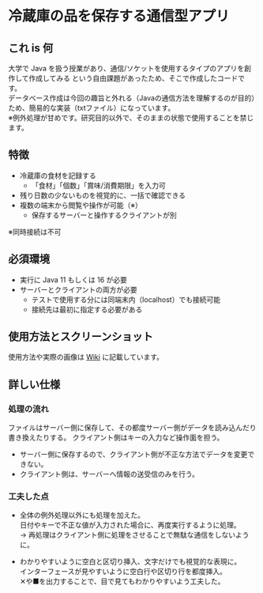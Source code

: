# 冷蔵庫の品を保存する通信型アプリ

## これ is 何

大学で Java を扱う授業があり、通信/ソケットを使用するタイプのアプリを創作して作成してみる という自由課題があったため、そこで作成したコードです。  
データベース作成は今回の趣旨と外れる（Javaの通信方法を理解するのが目的）ため、簡易的な実装（txtファイル）になっています。  
※例外処理が甘めです。研究目的以外で、そのままの状態で使用することを禁じます。

## 特徴

- 冷蔵庫の食材を記録する
    - 「食材」「個数」「賞味/消費期限」を入力可
- 残り日数の少ないものを視覚的に、一括で確認できる
- 複数の端末から閲覧や操作が可能（※）
    - 保存するサーバーと操作するクライアントが別

※同時接続は不可

## 必須環境

- 実行に Java 11 もしくは 16 が必要
- サーバーとクライアントの両方が必要
    - テストで使用する分には同端末内（localhost）でも接続可能
    - 接続先は最初に指定する必要がある

## 使用方法とスクリーンショット

使用方法や実際の画像は [Wiki](https://github.com/Tsut-ps/fridge-net-java) に記載しています。

## 詳しい仕様

### 処理の流れ

ファイルはサーバー側に保存して、その都度サーバー側がデータを読み込んだり書き換えたりする。
クライアント側はキーの入力など操作面を担う。

- サーバー側に保存するので、クライアント側が不正な方法でデータを変更できない。
- クライアント側は、サーバーへ情報の送受信のみを行う。

### 工夫した点

- 全体の例外処理以外にも処理を加えた。  
    日付やキーで不正な値が入力された場合に、再度実行するように処理。  
    → 再処理はクライアント側に処理をさせることで無駄な通信をしないように。

- わかりやすいように空白と区切り挿入、文字だけでも視覚的な表現に。  
    インターフェースが見やすいように空白行や区切り行を都度挿入。  
    ✕や■を出力することで、目で見てもわかりやすいよう工夫した。
